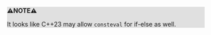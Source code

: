<div style="margin:2em; background-color: #e0e0e0;">

<strong>⚠️NOTE️️️⚠️</strong>

It looks like C++23 may allow `consteval` for if-else as well.
</div>

